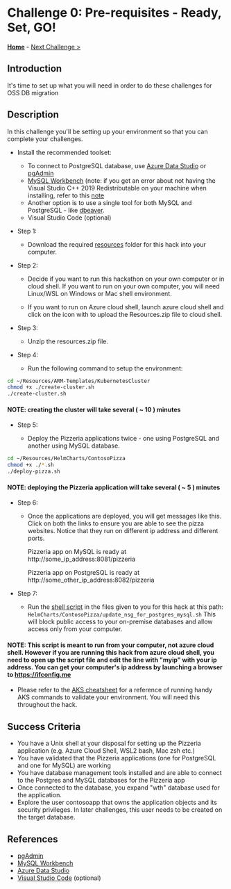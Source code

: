 # Challenge 0: Pre-requisites - Ready, Set, GO!

**[Home](../README.md)** - [Next Challenge >](./01-assessment.md)

## Introduction

It's time to set up what you will need in order to do these challenges for OSS DB migration

## Description

In this challenge you'll be setting up your environment so that you can complete your challenges.

- Install the recommended toolset:
    - To connect to PostgreSQL database, use [Azure Data Studio](https://docs.microsoft.com/en-us/sql/azure-data-studio/download-azure-data-studio) or [pgAdmin](https://www.pgadmin.org/)
    - [MySQL Workbench](https://www.mysql.com/products/workbench/) (note: if you get an error about not having the Visual Studio C++ 2019 Redistributable on your machine when installing, refer to this [note](https://support.microsoft.com/en-us/topic/the-latest-supported-visual-c-downloads-2647da03-1eea-4433-9aff-95f26a218cc0)
    - Another option is to use a single tool for both MySQL and PostgreSQL - like [dbeaver](https://dbeaver.io/download/). 
    - Visual Studio Code (optional)

- Step 1:
    -   Download the required [resources](https://microsoft.sharepoint.com/:u:/t/SparkOSSDBMigrationCoach/ESYsppGKy2BJr28_bs537h8BEJApa15b8IQ9ARQ-SUir0g?e=bAWo4e) folder for this hack into your computer. 
    
-  Step 2: 
    -  Decide if you want to run this hackathon on your own computer or in cloud shell. If you want to run on your own computer, you will need Linux/WSL on Windows or Mac shell environment.
     
    -  If you want to run on Azure cloud shell, launch azure cloud shell and click on the icon with  to upload the Resources.zip file to cloud shell.
      
-   Step 3:
 
    - Unzip the resources.zip file.

  
-   Step 4:

    -  Run the following command to setup the environment:

```bash
cd ~/Resources/ARM-Templates/KubernetesCluster
chmod +x ./create-cluster.sh
./create-cluster.sh

```

#### NOTE: creating the cluster will take several ( ~ 10 ) minutes

-   Step 5:

    - Deploy the Pizzeria applications twice - one using PostgreSQL and another using MySQL database.

```bash
cd ~/Resources/HelmCharts/ContosoPizza
chmod +x ./*.sh
./deploy-pizza.sh

```

#### NOTE: deploying the Pizzeria application will take several ( ~ 5 ) minutes

-   Step 6:

    - Once the applications are deployed, you will get messages like this. Click on both the links to ensure you are able to see the pizza websites. Notice that they run on            different ip address and different ports.

      Pizzeria app on MySQL is ready at http://some_ip_address:8081/pizzeria
      
      Pizzeria app on PostgreSQL is ready at http://some_other_ip_address:8082/pizzeria

- Step 7:
    - Run the [shell script](./Resources/HelmCharts/ContosoPizza/update_nsg_for_postgres_mysql.sh) in the files given to you for this hack at this path: `HelmCharts/ContosoPizza/update_nsg_for_postgres_mysql.sh` 
  This will block public access to your on-premise databases and allow access only from your computer.

#### NOTE:  This script is meant to run from your computer, not azure cloud shell. However if you are running this hack from azure cloud shell, you need to  open up the script file and edit the line with "myip" with your ip address. You can get your computer's ip address by launching a browser to https://ifconfig.me 
 
- Please refer to the [AKS cheatsheet](./K8s_cheetsheet.md) for a reference of running handy AKS commands to validate your environment. You will need this throughout the hack.


## Success Criteria

* You have a Unix shell at your disposal for setting up the Pizzeria application (e.g. Azure Cloud Shell, WSL2 bash, Mac zsh etc.)
* You have validated that the Pizzeria applications (one for PostgreSQL and one for MySQL) are working
* You have database management tools installed and are able to connect to the Postgres and MySQL databases for the Pizzeria app
* Once connected to the database, you expand "wth" database used for the application. 
* Explore the user contosoapp that owns the application objects and its security privileges. In later challenges, this user needs to be created on the target database.

## References

* [pgAdmin](https://www.pgadmin.org)
* [MySQL Workbench](https://www.mysql.com/products/workbench/)
* [Azure Data Studio](https://docs.microsoft.com/en-us/sql/azure-data-studio/download-azure-data-studio?view=sql-server-ver15)
* [Visual Studio Code](https://code.visualstudio.com/) (optional)

